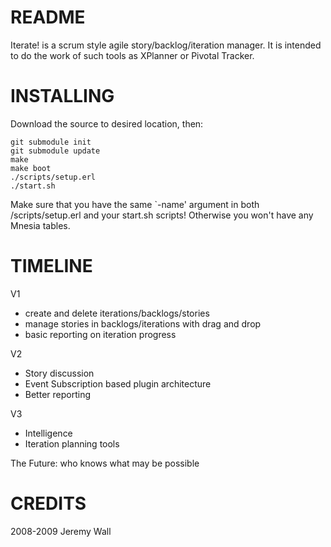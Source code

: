 README
======

Iterate! is a scrum style agile story/backlog/iteration manager.
It is intended to do the work of such tools as XPlanner or Pivotal Tracker.

INSTALLING
==========

Download the source to desired location, then:

	git submodule init
	git submodule update
	make
	make boot
	./scripts/setup.erl
	./start.sh

Make sure that you have the same `-name' argument in both /scripts/setup.erl and your start.sh scripts!
Otherwise you won't have any Mnesia tables.

TIMELINE
========

V1
 - create and delete iterations/backlogs/stories
 - manage stories in backlogs/iterations with drag and drop
 - basic reporting on iteration progress

V2
 - Story discussion
 - Event Subscription based plugin architecture
 - Better reporting

V3
 - Intelligence
 - Iteration planning tools


The Future: who knows what may be possible

CREDITS
=======

2008-2009 Jeremy Wall<br />
